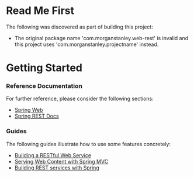 # Read Me First
The following was discovered as part of building this project:

* The original package name 'com.morganstanley.web-rest' is invalid and this project uses 'com.morganstanley.projectname' instead.

# Getting Started

### Reference Documentation
For further reference, please consider the following sections:

* [Spring Web](https://docs.spring.io/spring-boot/docs/2.7.6/reference/htmlsingle/#web)
* [Spring REST Docs](https://docs.spring.io/spring-restdocs/docs/current/reference/html5/)

### Guides
The following guides illustrate how to use some features concretely:

* [Building a RESTful Web Service](https://spring.io/guides/gs/rest-service/)
* [Serving Web Content with Spring MVC](https://spring.io/guides/gs/serving-web-content/)
* [Building REST services with Spring](https://spring.io/guides/tutorials/rest/)


